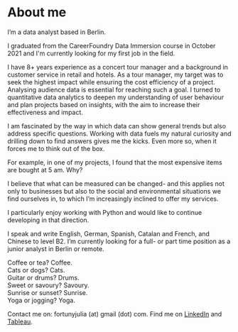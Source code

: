 <h1>About me </h1>
I’m a data analyst based in Berlin. 

I graduated from the CareerFoundry Data Immersion course in October 2021 and I'm currently looking for my first job in the field. 

I have 8+ years experience as a concert tour manager and a background in customer service in retail and hotels. As a tour manager, my target was to seek the highest impact while ensuring the cost efficiency of a project. Analysing audience data is essential for reaching such a goal. I turned to quantitative data analytics to deepen my understanding of user behaviour and plan projects based on insights, with the aim to increase their effectiveness and impact.

I am fascinated by the way in which data can show general trends but also address specific questions. Working with data fuels my natural curiosity and drilling down to find answers gives me the kicks. Even more so, when it forces me to think out of the box. 

For example, in one of my projects, I found that the most expensive items are bought at 5 am. Why?  

I believe that what can be measured can be changed- and this applies not only to businesses but also to the social and environmental situations we find ourselves in, to which I’m increasingly inclined to offer my services. 

I particularly enjoy working with Python and would like to continue developing in that direction. 

I speak and write English, German, Spanish, Catalan and French, and Chinese to level B2.
I’m currently looking for a full- or part time position as a junior analyst in Berlin or remote. 

Coffee or tea? Coffee. <br>
Cats or dogs? Cats. <br>
Guitar or drums? Drums. <br>
Sweet or savoury? Savoury. <br>
Sunrise or sunset? Sunrise. <br>
Yoga or jogging? Yoga. <br>

Contact me on: fortunyjulia (at) gmail (dot) com.
Find me on [LinkedIn](https://www.linkedin.com/in/juliafortuny) and [Tableau](https://www.linkedin.com/in/juliafortuny).  
